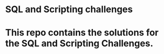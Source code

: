 # SQL and Scripting challenges

# This repo contains the solutions for the SQL and Scripting Challenges.



